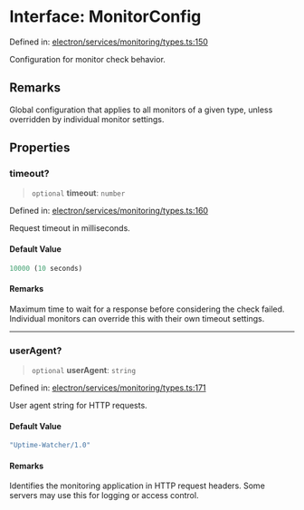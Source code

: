 # Interface: MonitorConfig

Defined in: [electron/services/monitoring/types.ts:150](https://github.com/Nick2bad4u/Uptime-Watcher/blob/dca5483e793478722cd3e6e125cafcec5fc771f0/electron/services/monitoring/types.ts#L150)

Configuration for monitor check behavior.

## Remarks

Global configuration that applies to all monitors of a given type,
unless overridden by individual monitor settings.

## Properties

### timeout?

> `optional` **timeout**: `number`

Defined in: [electron/services/monitoring/types.ts:160](https://github.com/Nick2bad4u/Uptime-Watcher/blob/dca5483e793478722cd3e6e125cafcec5fc771f0/electron/services/monitoring/types.ts#L160)

Request timeout in milliseconds.

#### Default Value

```ts
10000 (10 seconds)
```

#### Remarks

Maximum time to wait for a response before considering the check failed.
Individual monitors can override this with their own timeout settings.

***

### userAgent?

> `optional` **userAgent**: `string`

Defined in: [electron/services/monitoring/types.ts:171](https://github.com/Nick2bad4u/Uptime-Watcher/blob/dca5483e793478722cd3e6e125cafcec5fc771f0/electron/services/monitoring/types.ts#L171)

User agent string for HTTP requests.

#### Default Value

```ts
"Uptime-Watcher/1.0"
```

#### Remarks

Identifies the monitoring application in HTTP request headers.
Some servers may use this for logging or access control.

